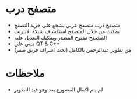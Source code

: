 # متصفح درب
* متصفح درب متصفح عربي يشجع على حرية التصفح
* يمكنك من خلال المتصفح استكشاف شبكة الانترنت
* المتصفح مفتوح المصدر ويمكنك التعديل عليه
* مبني على 
QT & C++
* من تطوير عبدالرحمن بالكامل (تحت اشراف فريق صفر)

# ملاحظات
* لم يتم اكمال المشورع بعد وهو قيد التطوير
